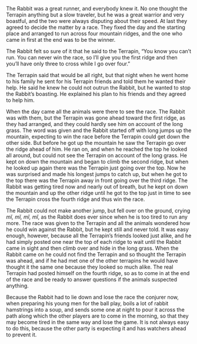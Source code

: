 The Rabbit was a great runner, and everybody knew it. No one thought the Terrapin anything but a slow traveler, but he was a great warrior and very boastful, and the two were always disputing about their speed. At last they agreed to decide the matter by a race. They fixed the day and the starting place and arranged to run across four mountain ridges, and the one who came in first at the end was to be the winner.

The Rabbit felt so sure of it that he said to the Terrapin, “You know you can’t run. You can never win the race, so I’ll give you the first ridge and then you’ll have only three to cross while I go over four.”

The Terrapin said that would be all right, but that night when he went home to his family he sent for his Terrapin friends and told them he wanted their help. He said he knew he could not outrun the Rabbit, but he wanted to stop the Rabbit’s boasting. He explained his plan to his friends and they agreed to help him.

When the day came all the animals were there to see the race. The Rabbit was with them, but the Terrapin was gone ahead toward the first ridge, as they had arranged, and they could hardly see him on account of the long grass. The word was given and the Rabbit started off with long jumps up the mountain, expecting to win the race before the Terrapin could get down the other side. But before he got up the mountain he saw the Terrapin go over the ridge ahead of him. He ran on, and when he reached the top he looked all around, but could not see the Terrapin on account of the long grass. He kept on down the mountain and began to climb the second ridge, but when he looked up again there was the Terrapin just going over the top. Now he was surprised and made his longest jumps to catch up, but when he got to the top there was the Terrapin away in front going over the third ridge. The Rabbit was getting tired now and nearly out of breath, but he kept on down the mountain and up the other ridge until he got to the top just in time to see the Terrapin cross the fourth ridge and thus win the race.

The Rabbit could not make another jump, but fell over on the ground, crying _mĭ, mĭ, mĭ, mĭ_, as the Rabbit does ever since when he is too tired to run any more. The race was given to the Terrapin and all the animals wondered how he could win against the Rabbit, but he kept still and never told. It was easy enough, however, because all the Terrapin’s friends looked just alike, and he had simply posted one near the top of each ridge to wait until the Rabbit came in sight and then climb over and hide in the long grass. When the Rabbit came on he could not find the Terrapin and so thought the Terrapin was ahead, and if he had met one of the other terrapins he would have thought it the same one because they looked so much alike. The real Terrapin had posted himself on the fourth ridge, so as to come in at the end of the race and be ready to answer questions if the animals suspected anything.

Because the Rabbit had to lie down and lose the race the conjurer now, when preparing his young men for the ball play, boils a lot of rabbit hamstrings into a soup, and sends some one at night to pour it across the path along which the other players are to come in the morning, so that they may become tired in the same way and lose the game. It is not always easy to do this, because the other party is expecting it and has watchers ahead to prevent it.

